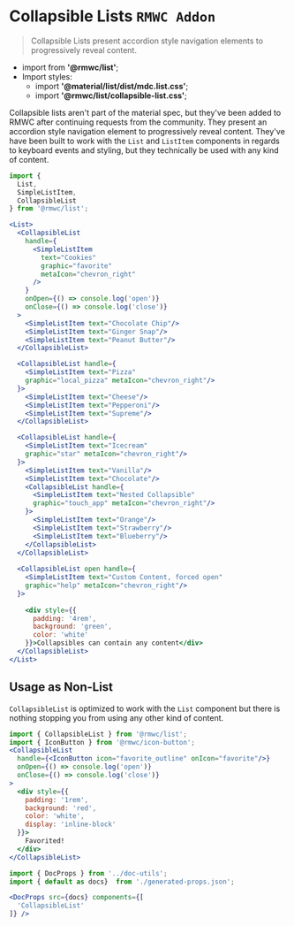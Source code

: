 # Collapsible Lists `RMWC Addon`

> Collapsible Lists present accordion style navigation elements to progressively reveal content.

- import from **'@rmwc/list'**;
- Import styles:
  - import **'@material/list/dist/mdc.list.css'**;
  - import **'@rmwc/list/collapsible-list.css'**;

Collapsible lists aren't part of the material spec, but they've been added to RMWC after continuing requests from the community. They present an accordion style navigation element to progressively reveal content. They've have been built to work with the `List` and `ListItem` components in regards to keyboard events and styling, but they technically be used with any kind of content.

```jsx render
import {
  List,
  SimpleListItem,
  CollapsibleList
} from '@rmwc/list';

<List>
  <CollapsibleList
    handle={
      <SimpleListItem
        text="Cookies"
        graphic="favorite"
        metaIcon="chevron_right"
      />
    }
    onOpen={() => console.log('open')}
    onClose={() => console.log('close')}
  >
    <SimpleListItem text="Chocolate Chip"/>
    <SimpleListItem text="Ginger Snap"/>
    <SimpleListItem text="Peanut Butter"/>
  </CollapsibleList>

  <CollapsibleList handle={
    <SimpleListItem text="Pizza" 
    graphic="local_pizza" metaIcon="chevron_right"/>
  }>
    <SimpleListItem text="Cheese"/>
    <SimpleListItem text="Pepperoni"/>
    <SimpleListItem text="Supreme"/>
  </CollapsibleList>

  <CollapsibleList handle={
    <SimpleListItem text="Icecream" 
    graphic="star" metaIcon="chevron_right"/>
  }>
    <SimpleListItem text="Vanilla"/>
    <SimpleListItem text="Chocolate"/>
    <CollapsibleList handle={
      <SimpleListItem text="Nested Collapsible" 
      graphic="touch_app" metaIcon="chevron_right"/>
    }>
      <SimpleListItem text="Orange"/>
      <SimpleListItem text="Strawberry"/>
      <SimpleListItem text="Blueberry"/>
    </CollapsibleList>
  </CollapsibleList>
  
  <CollapsibleList open handle={
    <SimpleListItem text="Custom Content, forced open" 
    graphic="help" metaIcon="chevron_right"/>
  }>
    
    <div style={{
      padding: '4rem',
      background: 'green',
      color: 'white'
    }}>Collapsibles can contain any content</div>
  </CollapsibleList>
</List>
```

## Usage as Non-List
`CollapsibleList` is optimized to work with the `List` component but there is nothing stopping you from using any other kind of content.

```jsx render
import { CollapsibleList } from '@rmwc/list';
import { IconButton } from '@rmwc/icon-button';
<CollapsibleList
  handle={<IconButton icon="favorite_outline" onIcon="favorite"/>}
  onOpen={() => console.log('open')}
  onClose={() => console.log('close')}
>
  <div style={{
    padding: '1rem',
    background: 'red',
    color: 'white',
    display: 'inline-block'
  }}>
    Favorited!
  </div>
</CollapsibleList>
```

```jsx renderOnly
import { DocProps } from '../doc-utils';
import { default as docs}  from './generated-props.json';

<DocProps src={docs} components={[
  'CollapsibleList'
]} />
```
